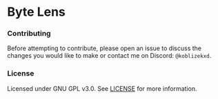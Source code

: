 # Byte Lens

### Contributing  
Before attempting to contribute, please open an issue to discuss the changes you would like to make
or contact me on Discord: `@koblizekxd`.

### License
Licensed under GNU GPL v3.0. See [LICENSE](LICENSE.txt) for more information.
